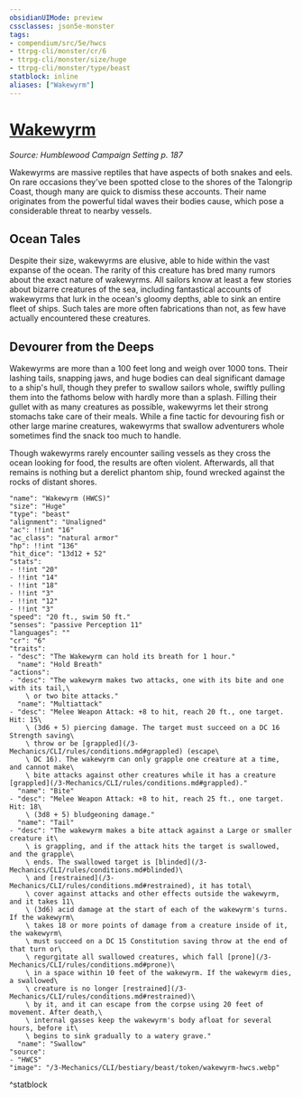 ```yaml
---
obsidianUIMode: preview
cssclasses: json5e-monster
tags:
- compendium/src/5e/hwcs
- ttrpg-cli/monster/cr/6
- ttrpg-cli/monster/size/huge
- ttrpg-cli/monster/type/beast
statblock: inline
aliases: ["Wakewyrm"]
---
```

# [Wakewyrm](3-Mechanics\CLI\bestiary\beast/wakewyrm-hwcs.md)
*Source: Humblewood Campaign Setting p. 187*  

Wakewyrms are massive reptiles that have aspects of both snakes and eels. On rare occasions they've been spotted close to the shores of the Talongrip Coast, though many are quick to dismiss these accounts. Their name originates from the powerful tidal waves their bodies cause, which pose a considerable threat to nearby vessels.

## Ocean Tales

Despite their size, wakewyrms are elusive, able to hide within the vast expanse of the ocean. The rarity of this creature has bred many rumors about the exact nature of wakewyrms. All sailors know at least a few stories about bizarre creatures of the sea, including fantastical accounts of wakewyrms that lurk in the ocean's gloomy depths, able to sink an entire fleet of ships. Such tales are more often fabrications than not, as few have actually encountered these creatures.

## Devourer from the Deeps

Wakewyrms are more than a 100 feet long and weigh over 1000 tons. Their lashing tails, snapping jaws, and huge bodies can deal significant damage to a ship's hull, though they prefer to swallow sailors whole, swiftly pulling them into the fathoms below with hardly more than a splash. Filling their gullet with as many creatures as possible, wakewyrms let their strong stomachs take care of their meals. While a fine tactic for devouring fish or other large marine creatures, wakewyrms that swallow adventurers whole sometimes find the snack too much to handle.

Though wakewyrms rarely encounter sailing vessels as they cross the ocean looking for food, the results are often violent. Afterwards, all that remains is nothing but a derelict phantom ship, found wrecked against the rocks of distant shores.

```statblock
"name": "Wakewyrm (HWCS)"
"size": "Huge"
"type": "beast"
"alignment": "Unaligned"
"ac": !!int "16"
"ac_class": "natural armor"
"hp": !!int "136"
"hit_dice": "13d12 + 52"
"stats":
- !!int "20"
- !!int "14"
- !!int "18"
- !!int "3"
- !!int "12"
- !!int "3"
"speed": "20 ft., swim 50 ft."
"senses": "passive Perception 11"
"languages": ""
"cr": "6"
"traits":
- "desc": "The Wakewyrm can hold its breath for 1 hour."
  "name": "Hold Breath"
"actions":
- "desc": "The wakewyrm makes two attacks, one with its bite and one with its tail,\
    \ or two bite attacks."
  "name": "Multiattack"
- "desc": "Melee Weapon Attack: +8 to hit, reach 20 ft., one target. Hit: 15\
    \ (3d6 + 5) piercing damage. The target must succeed on a DC 16 Strength saving\
    \ throw or be [grappled](/3-Mechanics/CLI/rules/conditions.md#grappled) (escape\
    \ DC 16). The wakewyrm can only grapple one creature at a time, and cannot make\
    \ bite attacks against other creatures while it has a creature [grappled](/3-Mechanics/CLI/rules/conditions.md#grappled)."
  "name": "Bite"
- "desc": "Melee Weapon Attack: +8 to hit, reach 25 ft., one target. Hit: 18\
    \ (3d8 + 5) bludgeoning damage."
  "name": "Tail"
- "desc": "The wakewyrm makes a bite attack against a Large or smaller creature it\
    \ is grappling, and if the attack hits the target is swallowed, and the grapple\
    \ ends. The swallowed target is [blinded](/3-Mechanics/CLI/rules/conditions.md#blinded)\
    \ and [restrained](/3-Mechanics/CLI/rules/conditions.md#restrained), it has total\
    \ cover against attacks and other effects outside the wakewyrm, and it takes 11\
    \ (3d6) acid damage at the start of each of the wakewyrm's turns. If the wakewyrm\
    \ takes 18 or more points of damage from a creature inside of it, the wakewyrm\
    \ must succeed on a DC 15 Constitution saving throw at the end of that turn or\
    \ regurgitate all swallowed creatures, which fall [prone](/3-Mechanics/CLI/rules/conditions.md#prone)\
    \ in a space within 10 feet of the wakewyrm. If the wakewyrm dies, a swallowed\
    \ creature is no longer [restrained](/3-Mechanics/CLI/rules/conditions.md#restrained)\
    \ by it, and it can escape from the corpse using 20 feet of movement. After death,\
    \ internal gasses keep the wakewyrm's body afloat for several hours, before it\
    \ begins to sink gradually to a watery grave."
  "name": "Swallow"
"source":
- "HWCS"
"image": "/3-Mechanics/CLI/bestiary/beast/token/wakewyrm-hwcs.webp"
```
^statblock